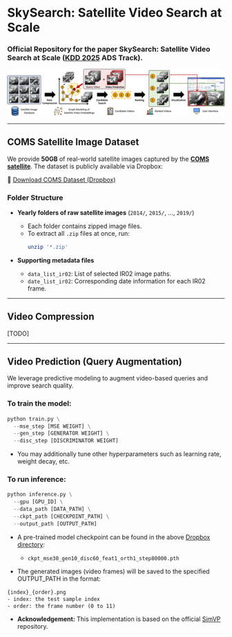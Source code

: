 # SkySearch: Satellite Video Search at Scale

### Official Repository for the paper **SkySearch: Satellite Video Search at Scale** ([KDD 2025](https://kdd2025.kdd.org/) ADS Track).

![SkySearch](img/skysearch-1.png)

---

## COMS Satellite Image Dataset 
We provide **50GB** of real-world satellite images captured by the [**COMS satellite**](https://en.wikipedia.org/wiki/Chollian). The dataset is publicly available via Dropbox:

🔗 [Download COMS Dataset (Dropbox)](https://www.dropbox.com/scl/fo/xr10egc7qzvwekexs1xkx/ABHnIeb-kYh1U2PVn2-Vbhg?rlkey=nzy2zh0kak31s79twygi7gcx6&st=2mr0rd0g&dl=0)

### Folder Structure

- **Yearly folders of raw satellite images** (`2014/`, `2015/`, ..., `2019/`)
  - Each folder contains zipped image files.
  - To extract all `.zip` files at once, run:
    ```bash
    unzip '*.zip'
    ```

- **Supporting metadata files**
  - `data_list_ir02`: List of selected IR02 image paths.
  - `date_list_ir02`: Corresponding date information for each IR02 frame.

---

## Video Compression
[TODO]

---

## Video Prediction (Query Augmentation)
We leverage predictive modeling to augment video-based queries and improve search quality.

### To train the model:
```python
python train.py \
  --mse_step [MSE WEIGHT] \
  --gen_step [GENERATOR WEIGHT] \
  --disc_step [DISCRIMINATOR WEIGHT]
```

- You may additionally tune other hyperparameters such as learning rate, weight decay, etc.

### To run inference:
```python
python inference.py \
  --gpu [GPU_ID] \
  --data_path [DATA_PATH] \
  --ckpt_path [CHECKPOINT_PATH] \
  --output_path [OUTPUT_PATH]
```

- A pre-trained model checkpoint can be found in the above [Dropbox directory](https://www.dropbox.com/scl/fo/xr10egc7qzvwekexs1xkx/ABHnIeb-kYh1U2PVn2-Vbhg?rlkey=nzy2zh0kak31s79twygi7gcx6&st=2mr0rd0g&dl=0):
  - `ckpt_mse30_gen10_disc60_feat1_orth1_step80000.pth`

- The generated images (video frames) will be saved to the specified OUTPUT_PATH in the format:
```
{index}_{order}.png
- index: the test sample index
- order: the frame number (0 to 11)
```

- **Acknowledgement:** This implementation is based on the official [SimVP](https://github.com/A4Bio/SimVP) repository.
